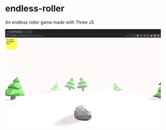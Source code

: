 # endless-roller

An endless roller game made with Three JS

![Screenshot](./images/screenshot.png?raw=true "Endless Roller Game Screenshot")
